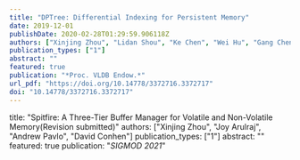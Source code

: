```yaml
---
title: "DPTree: Differential Indexing for Persistent Memory"
date: 2019-12-01
publishDate: 2020-02-28T01:29:59.906118Z
authors: ["Xinjing Zhou", "Lidan Shou", "Ke Chen", "Wei Hu", "Gang Chen"]
publication_types: ["1"]
abstract: ""
featured: true
publication: "*Proc. VLDB Endow.*"
url_pdf: "https://doi.org/10.14778/3372716.3372717"
doi: "10.14778/3372716.3372717"
---
```

title: "Spitfire: A Three-Tier Buffer Manager for Volatile and Non-Volatile Memory(Revision submitted)"
authors: ["Xinjing Zhou", "Joy Arulraj", "Andrew Pavlo", "David Conhen"]
publication_types: ["1"]
abstract: ""
featured: true
publication: "*SIGMOD 2021*"

